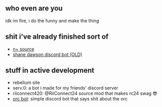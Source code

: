 ## who even are you
idk im fire, i do the funny and make the thing



## shit i've already finished sort of 
- [n+ source](https://github.com/frickinfire/nplus)
- [shane dawson discord bot (OLD)](https://github.com/frickinfire/shane)
## stuff in active development
- rebelium site 
- serv.0: a bot i made for my friends' discord server
- riiconnect420: @RiiConnect24 source mod that makes rc24 swag :sunglasses:
- [orc bot](https://github.com/frickinfire/orcbot): simple discord bot that says shit about the orc


<!--
**frickinfire/frickinfire** is a ✨ _special_ ✨ repository because its `README.md` (this file) appears on your GitHub profile.

Here are some ideas to get you started:

- 🔭 I’m currently working on ...
- 🌱 I’m currently learning ...
- 👯 I’m looking to collaborate on ...
- 🤔 I’m looking for help with ...
- 💬 Ask me about ...
- 📫 How to reach me: ...
- 😄 Pronouns: ...
- ⚡ Fun fact: ...
-->
